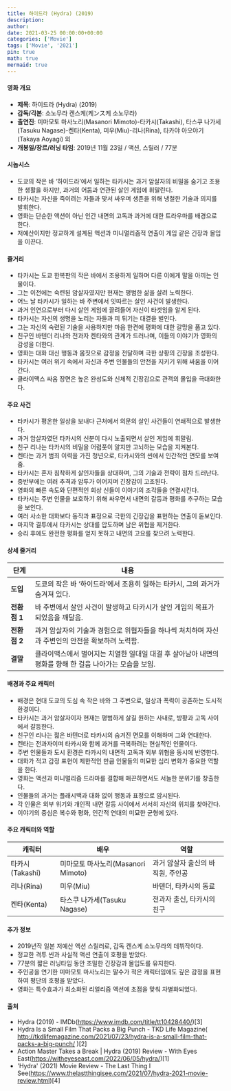 ```yaml
---
title: 하이드라 (Hydra) (2019)
description: 
author: 
date: 2021-03-25 00:00:00+00:00
categories: ['Movie']
tags: ['Movie', '2021']
pin: true
math: true
mermaid: true
---
```

#### 영화 개요

- **제목**: 하이드라 (Hydra) (2019)  
- **감독/각본**: 소노무라 켄스케(케ンス케 소노무라)  
- **출연진**: 미마모토 마사노리(Masanori Mimoto)-타카시(Takashi), 타스쿠 나가세(Tasuku Nagase)-켄타(Kenta), 미우(Miu)-리나(Rina), 타카야 아오야기(Takaya Aoyagi) 외  
- **개봉일/장르/러닝 타임**: 2019년 11월 23일 / 액션, 스릴러 / 77분  

#### 시놉시스

- 도쿄의 작은 바 ‘하이드라’에서 일하는 타카시는 과거 암살자의 비밀을 숨기고 조용한 생활을 하지만, 과거의 어둠과 연관된 살인 게임에 휘말린다.  
- 타카시는 자신을 죽이려는 자들과 맞서 싸우며 생존을 위해 냉철한 기술과 의지를 발휘한다.  
- 영화는 단순한 액션이 아닌 인간 내면의 고독과 과거에 대한 트라우마를 배경으로 한다.  
- 저예산이지만 정교하게 설계된 액션과 미니멀리즘적 연출이 게임 같은 긴장과 몰입을 이끈다.  

#### 줄거리

- 타카시는 도쿄 한복판의 작은 바에서 조용하게 일하며 다른 이에게 말을 아끼는 인물이다.  
- 그는 이전에는 숙련된 암살자였지만 현재는 평범한 삶을 살려 노력한다.  
- 어느 날 타카시가 일하는 바 주변에서 잇따르는 살인 사건이 발생한다.  
- 과거 인연으로부터 다시 살인 게임에 끌려들어 자신이 타겟임을 알게 된다.  
- 타카시는 자신의 생명을 노리는 자들과 피 튀기는 대결을 벌인다.  
- 그는 자신의 숙련된 기술을 사용하지만 마음 한켠에 평화에 대한 갈망을 품고 있다.  
- 친구인 바텐더 리나와 전과자 켄타와의 관계가 드러나며, 이들의 이야기가 영화의 감성을 더한다.  
- 영화는 대화 대신 행동과 몸짓으로 감정을 전달하며 극한 상황의 긴장을 조성한다.  
- 타카시는 여러 위기 속에서 자신과 주변 인물들의 안전을 지키기 위해 싸움을 이어간다.  
- 클라이맥스 싸움 장면은 높은 완성도와 신체적 긴장감으로 관객의 몰입을 극대화한다.  

#### 주요 사건

- 타카시가 평온한 일상을 보내다 근처에서 의문의 살인 사건들이 연쇄적으로 발생한다.  
- 과거 암살자였던 타카시의 신분이 다시 노출되면서 살인 게임에 휘말림.  
- 친구 리나는 타카시의 비밀을 어렴풋이 알지만 고뇌하는 모습을 지켜본다.  
- 켄타는 과거 범죄 이력을 가진 청년으로, 타카시와의 씬에서 인간적인 면모를 보여줌.  
- 타카시는 혼자 침착하게 살인자들을 상대하며, 그의 기술과 전략이 점차 드러난다.  
- 중반부에는 여러 추격과 암투가 이어지며 긴장감이 고조된다.  
- 영화의 빠른 속도와 단편적인 회상 신들이 이야기의 조각들을 연결시킨다.  
- 타카시는 주변 인물을 보호하기 위해 싸우면서 내면의 갈등과 평화를 추구하는 모습을 보인다.  
- 여러 사소한 대화보다 동작과 표정으로 극한의 긴장감을 표현하는 연출이 돋보인다.  
- 마지막 결투에서 타카시는 상대를 압도하며 남은 위협을 제거한다.  
- 승리 후에도 완전한 평화를 얻지 못하고 내면의 고요를 찾으려 노력한다.  

#### 상세 줄거리

| **단계**   | **내용**                                                                                                             |
|------------|----------------------------------------------------------------------------------------------------------------------|
| **도입**   | 도쿄의 작은 바 ‘하이드라’에서 조용히 일하는 타카시, 그의 과거가 숨겨져 있다.                                           |
| **전환점 1** | 바 주변에서 살인 사건이 발생하고 타카시가 살인 게임의 목표가 되었음을 깨달음.                                           |
| **전환점 2** | 과거 암살자의 기술과 경험으로 위협자들을 하나씩 처치하며 자신과 주변인의 안전을 확보하려 노력함.                       |
| **결말**   | 클라이맥스에서 벌어지는 치열한 일대일 대결 후 살아남아 내면의 평화를 향해 한 걸음 나아가는 모습을 보임.                 |

#### 배경과 주요 캐릭터

- 배경은 현대 도쿄의 도심 속 작은 바와 그 주변으로, 일상과 폭력이 공존하는 도시적 환경이다.  
- 타카시는 과거 암살자이자 현재는 평범하게 살길 원하는 사내로, 방황과 고독 사이에서 갈등한다.  
- 친구인 리나는 젊은 바텐더로 타카시의 숨겨진 면모를 이해하며 그와 연대한다.  
- 켄타는 전과자이며 타카시와 함께 과거를 극복하려는 현실적인 인물이다.  
- 주변 인물들과 도시 환경은 타카시의 내면적 고독과 외부 위협을 동시에 반영한다.  
- 대화가 적고 감정 표현이 제한적인 만큼 인물들의 미묘한 심리 변화가 중요한 역할을 한다.  
- 영화는 액션과 미니멀리즘 드라마를 결합해 매끈하면서도 서늘한 분위기를 창출한다.  
- 인물들의 과거는 플래시백과 대화 없이 행동과 표정으로 암시된다.  
- 각 인물은 외부 위기와 개인적 내면 갈등 사이에서 서서히 자신의 위치를 찾아간다.  
- 이야기의 중심은 복수와 평화, 인간적 연대의 미묘한 균형에 있다.  

#### 주요 캐릭터와 역할

| **캐릭터** | **배우**               | **역할**               |
|------------|------------------------|------------------------|
| 타카시(Takashi)       | 미마모토 마사노리(Masanori Mimoto) | 과거 암살자 출신의 바 직원, 주인공   |
| 리나(Rina)            | 미우(Miu)                  | 바텐더, 타카시의 동료            |
| 켄타(Kenta)           | 타스쿠 나가세(Tasuku Nagase) | 전과자 출신, 타카시의 친구        |

#### 추가 정보

- 2019년작 일본 저예산 액션 스릴러로, 감독 켄스케 소노무라의 데뷔작이다.  
- 정교한 격투 씬과 사실적 액션 연출이 호평을 받았다.  
- 77분의 짧은 러닝타임 동안 조밀한 긴장감과 몰입도를 유지한다.  
- 주인공을 연기한 미마모토 마사노리는 말수가 적은 캐릭터임에도 깊은 감정을 표현하여 평단의 호평을 받았다.  
- 영화는 특수효과가 최소화된 리얼리즘 액션에 초점을 맞춰 차별화되었다.  

#### 출처

- Hydra (2019) - IMDb(https://www.imdb.com/title/tt10428440/)[3]  
- Hydra Is a Small Film That Packs a Big Punch - TKD Life Magazine( http://tkdlifemagazine.com/2021/07/23/hydra-is-a-small-film-that-packs-a-big-punch/ )[2]  
- Action Master Takes a Break | Hydra (2019) Review - With Eyes East(https://witheyeseast.com/2022/06/05/hydra/)[1]  
- 'Hydra' (2021) Movie Review - The Last Thing I See(https://www.thelastthingisee.com/2021/07/hydra-2021-movie-review.html)[4]
